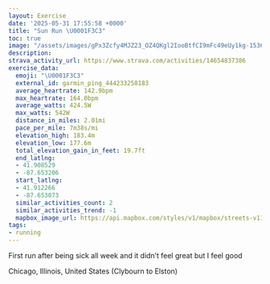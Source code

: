 ```yaml
---
layout: Exercise
date: '2025-05-31 17:55:58 +0000'
title: "Sun Run \U0001F3C3"
toc: true
image: "/assets/images/gPx3Zcfy4MJZ23_OZ4QKgl2IooBtfCI9mFc49eUy1kg-1536x2048.jpg.jpeg"
description:
strava_activity_url: https://www.strava.com/activities/14654837386
exercise_data:
  emoji: "\U0001F3C3"
  external_id: garmin_ping_444233258183
  average_heartrate: 142.9bpm
  max_heartrate: 164.0bpm
  average_watts: 424.5W
  max_watts: 542W
  distance_in_miles: 2.01mi
  pace_per_mile: 7m38s/mi
  elevation_high: 183.4m
  elevation_low: 177.6m
  total_elevation_gain_in_feet: 19.7ft
  end_latlng:
  - 41.908529
  - -87.653206
  start_latlng:
  - 41.912266
  - -87.653073
  similar_activities_count: 2
  similar_activities_trend: -1
  mapbox_image_url: https://api.mapbox.com/styles/v1/mapbox/streets-v11/static/path-5+787af2-1.0(ody~F%7Cg_vO%7D%40t%40SV_BjAw%40~%40m%40%5E_%40Jm%40%5Ec%40d%40y%40r%40MPg%40%5CIBG%3Fi%40k%40IAKDgCfDYb%40S%5EAhADtAB~FFjGAjCCfAFn%40%3Fh%40%7C%40pFb%40zCFp%40DNB%40nDaCjAq%40t%40i%40z%40k%40Z%5B%40KOcAg%40uAa%40_BI_%40Aa%40BM%60%40m%40%5Ck%40Vm%40~AmAHIDM%3FSCg%40BOBCdCcBpBkAl%40G%5C%40RCtCAZCr%40%40ZCP%3FJAHGCa%40B_AIiAD_%40%40qBG%7BD%3FgBBaCC_CIkEKqAE%7DA%3FGHOd%40S),pin-s-s+e5b22e(-87.65583,41.9132),pin-s-f+89ae00(-87.654,41.91061)/auto/800x800?access_token=pk.eyJ1Ijoiam9zaGJlY2ttYW4iLCJhIjoiY205eWR2aDd1MWZ6djJrbXc4a3M0bWZleiJ9.XiG9OWkNcZk2QzjJbxLB4A
tags:
- running
---
```


First run after being sick all week and it didn’t feel great but I feel good

Chicago, Illinois, United States (Clybourn to Elston)
